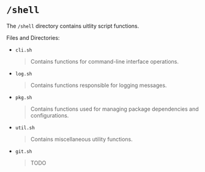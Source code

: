 # `/shell`

The `/shell` directory contains uitlity script functions.

Files and Directories:

- `cli.sh`
  > Contains functions for command-line interface operations.

- `log.sh`
  > Contains functions responsible for logging messages.

- `pkg.sh`
  > Contains functions used for managing package dependencies and configurations.

- `util.sh`
  > Contains miscellaneous utility functions.

- `git.sh`
  > TODO
